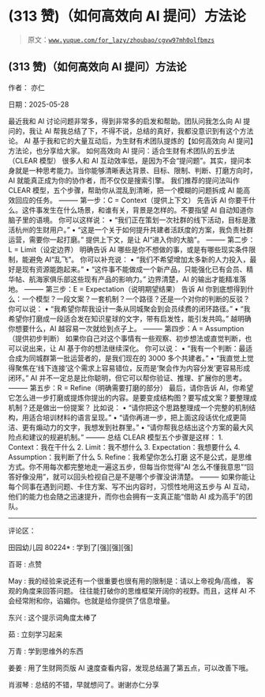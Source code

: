 # (313 赞)（如何高效向 AI 提问）方法论

> 原文：[`www.yuque.com/for_lazy/zhoubao/cgvw97mh0olfbmzs`](https://www.yuque.com/for_lazy/zhoubao/cgvw97mh0olfbmzs)

## (313 赞)（如何高效向 AI 提问）方法论

作者： 亦仁

日期：2025-05-28

最近我和 AI 讨论问题非常多，得到非常多的启发和帮助。团队问我怎么向 AI 提问的，我让 AI 帮我总结了下，不得不说，总结的真好，我都没意识到有这个方法论。
AI 基于我和它的大量互动后，为生财有术团队提炼的【如何高效向 AI 提问】方法论，也分享给大家。 如何高效向 AI 提问：适合生财有术团队的五步法（CLEAR 模型）
很多人和 AI 互动效率低，是因为不会“提问题”。其实，提问本身就是一种思考能力。当你能够清晰表达背景、目标、限制、判断、打磨方向时，AI 就能真正成为你的协作者，而不仅仅是搜索引擎。
我们推荐的提问法叫作 CLEAR 模型，五个步骤，帮助你从混乱到清晰，把一个模糊的问题拆成 AI 能高效回应的任务。 ⸻ 第一步：C =
Context（提供上下文） 先告诉 AI 你要干什么。这件事发生在什么场景，和谁有关，背景是怎样的。不要指望 AI 自动知道你脑子里的语境。 你可以这样说： •
“我们正在策划一次社群的线下活动，目标是激活杭州的生财用户。” • “这是一个关于如何提升共建者活跃度的方案，我负责社群运营，需要你一起打磨。”
提供上下文，是让 AI“进入你的大脑”。 ⸻ 第二步：L = Limit（设定边界）
明确告诉 AI 哪些是你不想做的事，或是有哪些现实条件限制，能避免 AI“乱飞”。 你可以补充说： •
“我们不希望增加太多新的人力投入，最好是现有资源能跑起来。” • “这件事不能做成一个新产品，只能强化已有会员、精华帖、航海家俱乐部这些现有产品的影响力。”
边界清楚，AI 的输出才能精准落地。 ⸻ 第三步：E = Expectation（说明期望结果）
告诉 AI 你到底想得到什么：一个模型？一段文案？一套机制？一个路径？还是一个对你的判断的反驳？ 你可以说： •
“我希望你帮我设计一条从同城聚会到会员续费的闭环路径。” • “我希望你打磨成一段适合发在知识星球的文字，带有启发性，能引发共鸣。”
越明确你想要什么，AI 越容易一次就给到点子上。 ⸻ 第四步：A = Assumption（提供初步判断）
如果你自己对这个事情有一些观察、初步想法或直觉判断，也可以说出来，让 AI 基于你的想法继续深化。 你可以说： •
“我有一个判断：最适合成为同城群第一批运营者的，是我们现在的 3000 多个共建者。” •
“我直觉上觉得聚焦在‘线下连接’这个需求上容易错位，反而是‘聚会作为内容分发’更容易形成闭环。”
AI 并不一定总是比你聪明，但它可以帮你验证、推理、扩展你的思考。 ⸻ 第五步：R = Refine（明确需要打磨的部分）
最后，请你告诉 AI，你希望它怎么进一步打磨或提炼你提出的内容。是要变成结构图？要写成文案？要整理成机制？还是做出一份提案？ 比如说： •
“请你把这个思路整理成一个完整的机制结构，用适合培训材料的语言呈现。” • “请你再进一步，把上面这段话优化成更简洁、更有煽动力的文字，我想发到社群里。”
• “请你帮我总结出这个方案的最大风险点和建议的规避机制。” ⸻ 总结 CLEAR 模型五个步骤是这样： 1. Context：我在干什么 2. Limit：我不想什么 3. Expectation：我想要什么 4. Assumption：我判断了什么 5. Refine：我希望你怎么打磨
这不是公式，是思维方式。你不用每次都完整地走一遍这五步，但每当你觉得“AI 怎么不懂我意思”“回答好像没用”，就可以回头检视自己是不是哪个步骤没讲清楚。 ⸻
如果你能让每个同事在遇到问题、卡住方案、写不出内容时，习惯性地用这五步与 AI 互动，他们的能力也会随之迅速提升，而你也会拥有一支真正能“借助 AI 成为高手”的团队。

* * *

评论区：

田园幼儿园 80224* : 学到了[强][强][强]

百哥 : 点赞

May : 我的经验来说还有一个很重要也很有用的限制是：请以上帝视角/高维， 客观的角度来回答问题。 往往能打破你的思维框架开阔你的视野。而且，这样 AI
不会经常附和你，谄媚你。也就是给你提供了信息增量。

东兴 : 这个提示词角度太棒了

茹 : 立刻学习起来

万青 : 学到思维外的东西

姜姜 : 用了生财网页版 AI 速度查看内容，发现总结漏了第五点，可以改善下哦。

肖淑琴 : 总结的不错，早就想问了。谢谢亦仁分享